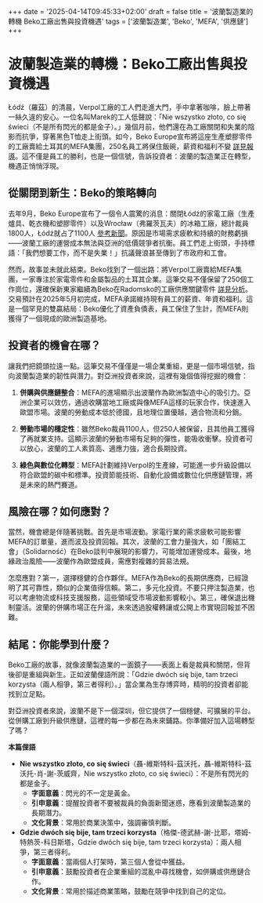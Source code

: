 +++
date = '2025-04-14T09:45:33+02:00'
draft = false
title = '波蘭製造業的轉機 Beko工廠出售與投資機遇'
tags = ['波蘭製造業', 'Beko', 'MEFA', '供應鏈']
+++

# 波蘭製造業的轉機：Beko工廠出售與投資機遇

Łódź（羅茲）的清晨，Verpol工廠的工人們走進大門，手中拿著咖啡，臉上帶著一絲久違的安心。一位名叫Marek的工人低聲說：「Nie wszystko złoto, co się świeci（不是所有閃光的都是金子）。」幾個月前，他們還在為工廠關閉和失業的陰影而抗爭，穿著黑色T恤走上街頭。如今，Beko Europe宣布將這座生產塑膠零件的工廠賣給土耳其的MEFA集團，250名員工將保住飯碗，薪資和福利不變 [詳見報導](https://www.money.pl/gospodarka/beko-sprzedaje-fabryke-w-lodzi-dobre-wiesci-dla-pracownikow-7144917510478816a.html)。這不僅是員工的勝利，也是一個信號，告訴投資者：波蘭的製造業正在轉型，機遇正悄悄浮現。

## 從關閉到新生：Beko的策略轉向

去年9月，Beko Europe宣布了一個令人震驚的消息：關閉Łódź的家電工廠（生產爐具、乾衣機和塑膠零件）以及Wrocław（弗羅茨瓦夫）的冰箱工廠，總計裁員1800人，Łódź就占了1100人 [參考新聞](https://lodz.wyborcza.pl/lodz/7,35136,31847998,nowy-wlasciciel-fabryki-beko-w-lodzi-przyjmie-250-pracownikow.html)。原因是市場需求疲軟和持續的財務虧損——波蘭工廠的運營成本無法與亞洲的低價競爭者抗衡。員工們走上街頭，手持標語：「我們想要工作，而不是失業！」抗議聲浪甚至傳到了市政府和工會。

然而，故事並未就此結束。Beko找到了一個出路：將Verpol工廠賣給MEFA集團，一家專注於家電零件和金屬製品的土耳其企業。這筆交易不僅保留了250個工作崗位，還確保新東家繼續為Beko在Radomsko的工廠供應關鍵零件 [詳見分析](https://www.dlahandlu.pl/nonfood/producent-sprzetu-agd-odsprzedaje-fabryke-250-pracownikow-zachowa-zatrudnienie,156667.html)。交易預計在2025年5月初完成，MEFA承諾維持現有員工的薪資、年資和福利。這是一個罕見的雙贏結局：Beko優化了資產負債表，員工保住了生計，而MEFA則獲得了一個現成的歐洲製造基地。

## 投資者的機會在哪？

讓我們把鏡頭拉遠一點。這筆交易不僅僅是一場企業重組，更是一個市場信號，指向波蘭製造業的韌性與潛力。對亞洲投資者來說，這裡有幾個值得挖掘的機會：

1. **併購與供應鏈整合**：MEFA的進場顯示出波蘭作為歐洲製造中心的吸引力。亞洲企業可以效仿，通過收購當地工廠或與像MEFA這樣的玩家合作，快速進入歐盟市場。波蘭的勞動成本低於德國，且地理位置優越，適合物流和分銷。

2. **勞動市場的穩定性**：雖然Beko裁員1100人，但250人被保留，且其他員工獲得了再就業支持。這顯示波蘭的勞動市場有足夠的彈性，能吸收衝擊。投資者可以放心，波蘭的工人素質高、適應力強，適合長期投資。

3. **綠色與數位化轉型**：MEFA計劃維持Verpol的生產線，可能進一步升級設備以符合歐盟的碳中和標準。投資節能技術、自動化設備或數位化供應鏈管理，將是未來的熱門賽道。

## 風險在哪？如何應對？

當然，機會總是伴隨著挑戰。首先是市場波動。家電行業的需求疲軟可能影響MEFA的訂單量，進而波及投資回報。其次，波蘭的工會力量強大，如「團結工會」（Solidarność）在Beko談判中展現的影響力，可能增加運營成本。最後，地緣政治風險——波蘭作為歐盟成員，需應對複雜的貿易法規。

怎麼應對？第一，選擇穩健的合作夥伴。MEFA作為Beko的長期供應商，已經證明了其可靠性，類似的企業值得信賴。第二，多元化投資。不要只押注製造業，也可以考慮物流或科技支援服務，這些領域受市場波動影響較小。第三，確保退出機制靈活。波蘭的併購市場正在升溫，未來透過股權轉讓或公開上市實現回報並不困難。

## 結尾：你能學到什麼？

Beko工廠的故事，就像波蘭製造業的一面鏡子——表面上看是裁員和關閉，但背後卻是重組與新生。正如波蘭俚語所說：「Gdzie dwóch się bije, tam trzeci korzysta（兩人相爭，第三者得利）。」當企業為生存博弈時，精明的投資者卻能找到立足點。

對亞洲投資者來說，波蘭不是下一個深圳，但它提供了一個穩健、可擴展的平台。從併購工廠到升級供應鏈，這裡的每一步都在為未來鋪路。你準備好加入這場轉型了嗎？

**本篇俚語**  
- **Nie wszystko złoto, co się świeci**（聶-維斯特科-茲沃托，聶-維斯特科-茲沃托-肖-謝-茨威齊，Nie wszystko złoto, co się świeci）：不是所有閃光的都是金子。  
  - **字面意義**：閃光的不一定是黃金。  
  - **引申意義**：提醒投資者不要被裁員的負面新聞迷惑，應看到波蘭製造業的長期潛力。  
  - **文化背景**：常用於商業決策中，強調審慎判斷。  
- **Gdzie dwóch się bije, tam trzeci korzysta**（格傑-德武赫-謝-比耶，塔姆-特熱茨-科日斯塔，Gdzie dwóch się bije, tam trzeci korzysta）：兩人相爭，第三者得利。  
  - **字面意義**：當兩個人打架時，第三個人會從中獲益。  
  - **引申意義**：鼓勵投資者在企業重組的混亂中尋找機會，如併購或供應鏈合作。  
  - **文化背景**：常用於描述商業策略，鼓勵在競爭中找到自己的定位。  

